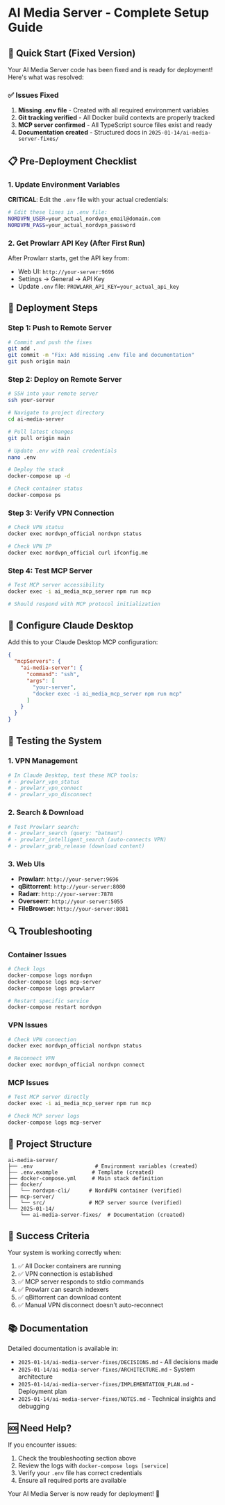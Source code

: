 # AI Media Server - Complete Setup Guide

## 🚀 Quick Start (Fixed Version)

Your AI Media Server code has been fixed and is ready for deployment! Here's what was resolved:

### ✅ Issues Fixed
1. **Missing .env file** - Created with all required environment variables
2. **Git tracking verified** - All Docker build contexts are properly tracked
3. **MCP server confirmed** - All TypeScript source files exist and ready
4. **Documentation created** - Structured docs in `2025-01-14/ai-media-server-fixes/`

## 📋 Pre-Deployment Checklist

### 1. Update Environment Variables
**CRITICAL**: Edit the `.env` file with your actual credentials:

```bash
# Edit these lines in .env file:
NORDVPN_USER=your_actual_nordvpn_email@domain.com
NORDVPN_PASS=your_actual_nordvpn_password
```

### 2. Get Prowlarr API Key (After First Run)
After Prowlarr starts, get the API key from:
- Web UI: `http://your-server:9696`
- Settings → General → API Key
- Update `.env` file: `PROWLARR_API_KEY=your_actual_api_key`

## 🚢 Deployment Steps

### Step 1: Push to Remote Server
```bash
# Commit and push the fixes
git add .
git commit -m "Fix: Add missing .env file and documentation"
git push origin main
```

### Step 2: Deploy on Remote Server
```bash
# SSH into your remote server
ssh your-server

# Navigate to project directory
cd ai-media-server

# Pull latest changes
git pull origin main

# Update .env with real credentials
nano .env

# Deploy the stack
docker-compose up -d

# Check container status
docker-compose ps
```

### Step 3: Verify VPN Connection
```bash
# Check VPN status
docker exec nordvpn_official nordvpn status

# Check VPN IP
docker exec nordvpn_official curl ifconfig.me
```

### Step 4: Test MCP Server
```bash
# Test MCP server accessibility
docker exec -i ai_media_mcp_server npm run mcp

# Should respond with MCP protocol initialization
```

## 🔧 Configure Claude Desktop

Add this to your Claude Desktop MCP configuration:

```json
{
  "mcpServers": {
    "ai-media-server": {
      "command": "ssh",
      "args": [
        "your-server",
        "docker exec -i ai_media_mcp_server npm run mcp"
      ]
    }
  }
}
```

## 🧪 Testing the System

### 1. VPN Management
```bash
# In Claude Desktop, test these MCP tools:
# - prowlarr_vpn_status
# - prowlarr_vpn_connect
# - prowlarr_vpn_disconnect
```

### 2. Search & Download
```bash
# Test Prowlarr search:
# - prowlarr_search (query: "batman")
# - prowlarr_intelligent_search (auto-connects VPN)
# - prowlarr_grab_release (download content)
```

### 3. Web UIs
- **Prowlarr**: `http://your-server:9696`
- **qBittorrent**: `http://your-server:8080`
- **Radarr**: `http://your-server:7878`
- **Overseerr**: `http://your-server:5055`
- **FileBrowser**: `http://your-server:8081`

## 🔍 Troubleshooting

### Container Issues
```bash
# Check logs
docker-compose logs nordvpn
docker-compose logs mcp-server
docker-compose logs prowlarr

# Restart specific service
docker-compose restart nordvpn
```

### VPN Issues
```bash
# Check VPN connection
docker exec nordvpn_official nordvpn status

# Reconnect VPN
docker exec nordvpn_official nordvpn connect
```

### MCP Issues
```bash
# Test MCP server directly
docker exec -i ai_media_mcp_server npm run mcp

# Check MCP server logs
docker-compose logs mcp-server
```

## 📁 Project Structure
```
ai-media-server/
├── .env                    # Environment variables (created)
├── .env.example           # Template (created)
├── docker-compose.yml     # Main stack definition
├── docker/
│   └── nordvpn-cli/      # NordVPN container (verified)
├── mcp-server/
│   └── src/              # MCP server source (verified)
└── 2025-01-14/
    └── ai-media-server-fixes/  # Documentation (created)
```

## 🎯 Success Criteria

Your system is working correctly when:

1. ✅ All Docker containers are running
2. ✅ VPN connection is established
3. ✅ MCP server responds to stdio commands
4. ✅ Prowlarr can search indexers
5. ✅ qBittorrent can download content
6. ✅ Manual VPN disconnect doesn't auto-reconnect

## 📚 Documentation

Detailed documentation is available in:
- `2025-01-14/ai-media-server-fixes/DECISIONS.md` - All decisions made
- `2025-01-14/ai-media-server-fixes/ARCHITECTURE.md` - System architecture
- `2025-01-14/ai-media-server-fixes/IMPLEMENTATION_PLAN.md` - Deployment plan
- `2025-01-14/ai-media-server-fixes/NOTES.md` - Technical insights and debugging

## 🆘 Need Help?

If you encounter issues:
1. Check the troubleshooting section above
2. Review the logs with `docker-compose logs [service]`
3. Verify your `.env` file has correct credentials
4. Ensure all required ports are available

Your AI Media Server is now ready for deployment! 🎉 